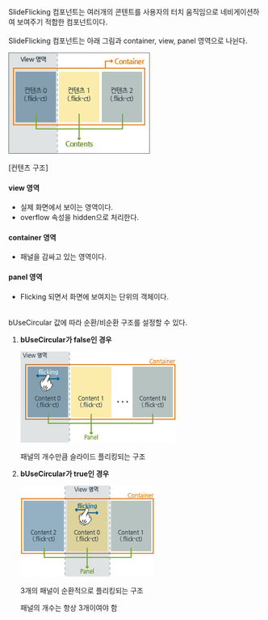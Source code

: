 SlideFlicking 컴포넌트는 여러개의 콘텐트를 사용자의 터치 움직임으로 네비게이션하여 보여주기 적합한 컴포넌트이다.
<br />  
SlideFlicking 컴포넌트는 아래 그림과 container, view, panel 영역으로 나뉜다.

![](hFlicking_s.jpg "")


[컨텐츠 구조]

#### view 영역
* 실제 화면에서 보이는 영역이다.
* overflow 속성을 hidden으로 처리한다.

#### container 영역
* 패널을 감싸고 있는 영역이다.

#### panel 영역
* Flicking 되면서 화면에 보여지는 단위의 객체이다.

<br> 
bUseCircular 값에 따라 순환/비순환 구조를 설정할 수 있다.
<br>  


1. __bUseCircular가 false인 경우__

	![](Flicking1.jpg "")

	패널의 개수만큼 슬라이드 플리킹되는 구조
2. __bUseCircular가 true인 경우__

	![](Flicking2.jpg "")

	3개의 패널이 순환적으로 플리킹되는 구조 

	패널의 개수는 항상 3개이여야 함